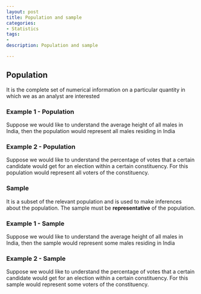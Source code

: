 ```yaml
---
layout: post
title: Population and sample 
categories: 
- Statistics
tags:
- 
description: Population and sample

---   
```


## Population  

It is the complete set of numerical information on a particular quantity in which we as an analyst are interested  

### Example 1 - Population  

Suppose we would like to understand the average height of all males in India, then the population would represent all males residing in India  

### Example 2 - Population  

Suppose we would like to understand the percentage of votes that a certain candidate would get for an election within a certain constituency. For this population would represent  all voters of the constituency.  

### Sample

It is a subset of the relevant population and is used to make inferences about the population. The sample must be **representative** of the population.  

### Example 1 - Sample  

Suppose we would like to understand the average height of all males in India, then the sample would represent some males residing in India  

### Example 2 - Sample  

Suppose we would like to understand the percentage of votes that a certain candidate would get for an election within a certain constituency. For this sample would represent some voters of the constituency.  
